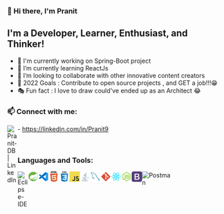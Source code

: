 ### 👋 Hi there, I'm Pranit

## I'm a Developer, Learner, Enthusiast, and Thinker! 
- 👀 I'm currently working on Spring-Boot project
- 🌱 I’m currently learning ReactJs
- 💞️ I’m looking to collaborate with other innovative content creators
- 🎯 2022 Goals : Contribute to open source projects , and GET a job!!!😁
- 🎭 Fun fact : I love to draw could've ended up as an Architect 😂

### 📫 Connect with me:
<img align="left" alt="Pranit-DB | LinkedIn" width="24px" src="https://cdn.jsdelivr.net/npm/simple-icons@3.13.0/icons/linkedin.svg" />- https://linkedin.com/in/Pranit9

<br />

### Languages and Tools:

<img align="left" alt="Eclipse-IDE" width="24px" src="https://icons.iconarchive.com/icons/papirus-team/papirus-apps/512/eclipse-icon.png" />
<img align="left" alt="Spring Boot" width="24px" src="https://raw.githubusercontent.com/github/explore/80688e429a7d4ef2fca1e82350fe8e3517d3494d/topics/spring-boot/spring-boot.png"/>
<img align="left" alt="VS-Code" width="24px" src="https://github.com/vscode-icons/vscode-icons/blob/master/icons/file_type_vscode.svg" />
<img align="left" alt="HTML5" width="24px" src="https://raw.githubusercontent.com/github/explore/80688e429a7d4ef2fca1e82350fe8e3517d3494d/topics/html/html.png"/>
<img align="left" alt="CSS3" width="24px" src="https://raw.githubusercontent.com/github/explore/80688e429a7d4ef2fca1e82350fe8e3517d3494d/topics/css/css.png"/>
<img align="left" alt="Javascript" width="24px" src="https://raw.githubusercontent.com/github/explore/80688e429a7d4ef2fca1e82350fe8e3517d3494d/topics/javascript/javascript.png"/>
<img align="left" alt="Java" width="24px" src="https://github.com/vscode-icons/vscode-icons/blob/master/icons/file_type_java.svg"/>
<img align="left" alt="MySQL" width="24px" src="https://github.com/vscode-icons/vscode-icons/blob/master/icons/file_type_mysql.svg"/>
<img align="left" alt="Git" width="24px" src="https://github.com/vscode-icons/vscode-icons/blob/master/icons/file_type_git.svg"/>
<img align="left" alt="ReactJS" width="24px" src="https://github.com/vscode-icons/vscode-icons/blob/master/icons/file_type_reactjs.svg"/>
<img align="left" alt="NodeJS" width="24px" src="https://github.com/vscode-icons/vscode-icons/blob/master/icons/file_type_node.svg"/>
<img align="left" alt="Bootstrap" width="24px" src="https://raw.githubusercontent.com/github/explore/80688e429a7d4ef2fca1e82350fe8e3517d3494d/topics/bootstrap/bootstrap.png" />
<img align="left" alt="Postman" width="70px" src="https://cdn.svgporn.com/logos/postman.svg" />

<br />
<br />
